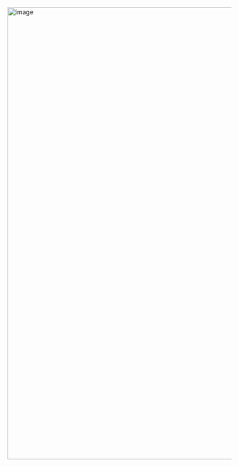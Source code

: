 <img width="836" height="1016" alt="image" src="https://github.com/user-attachments/assets/59c58bb7-d3e4-4a07-b4de-6fc060034054" />
